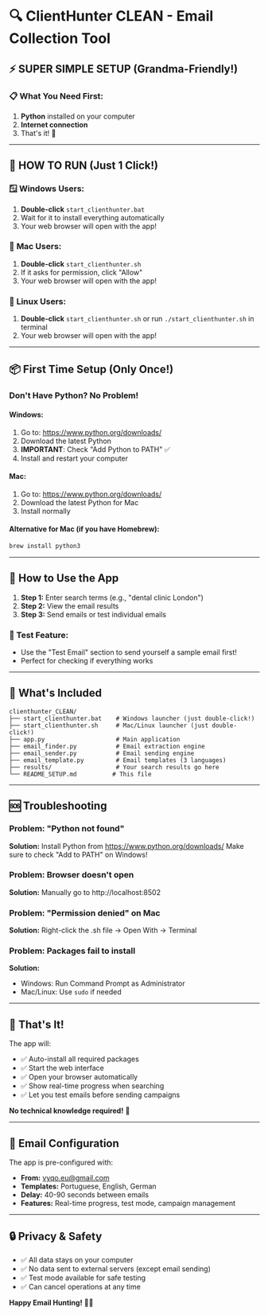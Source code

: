 # 🔍 ClientHunter CLEAN - Email Collection Tool

## ⚡ SUPER SIMPLE SETUP (Grandma-Friendly!)

### 📋 What You Need First:
1. **Python** installed on your computer
2. **Internet connection**
3. That's it! 🎉

---

## 🚀 HOW TO RUN (Just 1 Click!)

### 🪟 **Windows Users:**
1. **Double-click** `start_clienthunter.bat`
2. Wait for it to install everything automatically
3. Your web browser will open with the app!

### 🍎 **Mac Users:**
1. **Double-click** `start_clienthunter.sh`
2. If it asks for permission, click "Allow"
3. Your web browser will open with the app!

### 🐧 **Linux Users:**
1. **Double-click** `start_clienthunter.sh` or run `./start_clienthunter.sh` in terminal
2. Your web browser will open with the app!

---

## 📦 First Time Setup (Only Once!)

### Don't Have Python? No Problem!

#### Windows:
1. Go to: https://www.python.org/downloads/
2. Download the latest Python
3. **IMPORTANT**: Check "Add Python to PATH" ✅
4. Install and restart your computer

#### Mac:
1. Go to: https://www.python.org/downloads/
2. Download the latest Python for Mac
3. Install normally

#### Alternative for Mac (if you have Homebrew):
```bash
brew install python3
```

---

## 🎯 How to Use the App

1. **Step 1:** Enter search terms (e.g., "dental clinic London")
2. **Step 2:** View the email results
3. **Step 3:** Send emails or test individual emails

### 🧪 Test Feature:
- Use the "Test Email" section to send yourself a sample email first!
- Perfect for checking if everything works

---

## 📁 What's Included

```
clienthunter_CLEAN/
├── start_clienthunter.bat    # Windows launcher (just double-click!)
├── start_clienthunter.sh     # Mac/Linux launcher (just double-click!)
├── app.py                    # Main application
├── email_finder.py           # Email extraction engine
├── email_sender.py           # Email sending engine
├── email_template.py         # Email templates (3 languages)
├── results/                  # Your search results go here
└── README_SETUP.md          # This file
```

---

## 🆘 Troubleshooting

### Problem: "Python not found"
**Solution:** Install Python from https://www.python.org/downloads/
Make sure to check "Add to PATH" on Windows!

### Problem: Browser doesn't open
**Solution:** Manually go to http://localhost:8502

### Problem: "Permission denied" on Mac
**Solution:** Right-click the .sh file → Open With → Terminal

### Problem: Packages fail to install
**Solution:** 
- Windows: Run Command Prompt as Administrator
- Mac/Linux: Use `sudo` if needed

---

## 🎉 That's It!

The app will:
- ✅ Auto-install all required packages
- ✅ Start the web interface
- ✅ Open your browser automatically
- ✅ Show real-time progress when searching
- ✅ Let you test emails before sending campaigns

**No technical knowledge required!** 🎯

---

## 📧 Email Configuration

The app is pre-configured with:
- **From:** vyqo.eu@gmail.com
- **Templates:** Portuguese, English, German
- **Delay:** 40-90 seconds between emails
- **Features:** Real-time progress, test mode, campaign management

---

## 🔒 Privacy & Safety

- ✅ All data stays on your computer
- ✅ No data sent to external servers (except email sending)
- ✅ Test mode available for safe testing
- ✅ Can cancel operations at any time

**Happy Email Hunting!** 🎯📧
